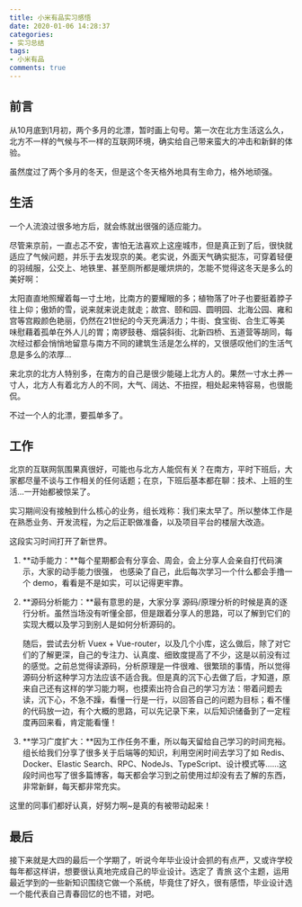 ```yaml
---
title: 小米有品实习感悟
date: 2020-01-06 14:28:37
categories:
- 实习总结
tags:
- 小米有品
comments: true
---
```




## 前言

从10月底到1月初，两个多月的北漂，暂时画上句号。第一次在北方生活这么久，北方不一样的气候与不一样的互联网环境，确实给自己带来蛮大的冲击和新鲜的体验。

虽然度过了两个多月的冬天，但是这个冬天格外地具有生命力，格外地顽强。

<!-- more -->



## 生活

一个人流浪过很多地方后，就会练就出很强的适应能力。

尽管来京前，一直忐忑不安，害怕无法喜欢上这座城市，但是真正到了后，很快就适应了气候问题，并乐于去发现京的美。老实说，外面天气确实挺冻，可穿着轻便的羽绒服，公交上、地铁里、甚至厕所都是暖烘烘的，怎能不觉得这冬天是多么的美好啊：

太阳直直地照耀着每一寸土地，比南方的要耀眼的多；植物落了叶子也要挺着脖子往上仰；傲娇的雪，说来就来说走就走；故宫、颐和园、圆明园、北海公园、雍和宫等宫殿颜色艳丽，仍然在21世纪的今天充满活力；牛街、食宝街、合生汇等美味慰藉着孤单在外人儿的胃；南锣鼓巷、烟袋斜街、北新四桥、五道营等胡同，每次经过都会悄悄地留意与南方不同的建筑生活是怎么样的，又很感叹他们的生活气息是多么的浓厚...

来北京的北方人特别多，在南方的自己是很少能碰上北方人的。果然一寸水土养一寸人，北方人有着北方人的不同，大气、阔达、不扭捏，相处起来特容易，也很能侃。

不过一个人的北漂，要孤单多了。



## 工作

北京的互联网氛围果真很好，可能也与北方人能侃有关？在南方，平时下班后，大家都尽量不谈与工作相关的任何话题；在京，下班后基本都在聊：技术、上班的生活...一开始都被惊呆了。

实习期间没有接触到什么核心的业务，组长戏称：我们来太早了。所以整体工作是在熟悉业务、开发流程，为之后正职做准备，以及项目平台的楼层大改造。

这段实习时间打开了新世界。

1. **动手能力：**每个星期都会有分享会、周会，会上分享人会亲自打代码演示，大家的动手能力很强， 也感染了自己，此后每次学习一个什么都会手撸一个 demo，看看是不是如实，可以记得更牢靠。

2. **源码分析能力：**最有意思的是，大家分享 源码/原理分析的时候是真的逐行分析。虽然当场没有听懂全部，但是跟着分享人的思路，可以了解到它们的实现大概以及学习到别人是如何分析源码的。

   随后，尝试去分析 Vuex + Vue-router，以及几个小库，这么做后，除了对它们的了解更深，自己的专注力、认真度、细致度提高了不少，这是以前没有过的感觉。之前总觉得读源码，分析原理是一件很难、很繁琐的事情，所以觉得源码分析这种学习方法应该不适合我。但是真的沉下心去做了后，才知道，原来自己还有这样的学习能力啊，也摸索出符合自己的学习方法：带着问题去读，沉下心，不急不躁，看懂一行是一行，以回答自己的问题为目标；看不懂的代码放一边，有个大概的思路，可以先记录下来，以后知识储备到了一定程度再回来看，肯定能看懂！

3. **学习广度扩大：**因为工作任务不重，所以每天留给自己学习的时间充裕。组长给我们分享了很多关于后端等的知识，利用空闲时间去学习了如 Redis、Docker、Elastic Search、RPC、NodeJs、TypeScript、设计模式等......这段时间也写了很多篇博客，每天都会学习到之前使用过却没有去了解的东西，非常新鲜，每天都非常充实。

这里的同事们都好认真，好努力啊~是真的有被带动起来！



## 最后

接下来就是大四的最后一个学期了，听说今年毕业设计会抓的有点严，又或许学校每年都这样讲，想要很认真地完成自己的毕业设计。选定了 青旅 这个主题，运用最近学到的一些新知识围绕它做一个系统，毕竟住了好久，很有感悟，毕业设计选一个能代表自己青春回忆的也不错，对吧。





